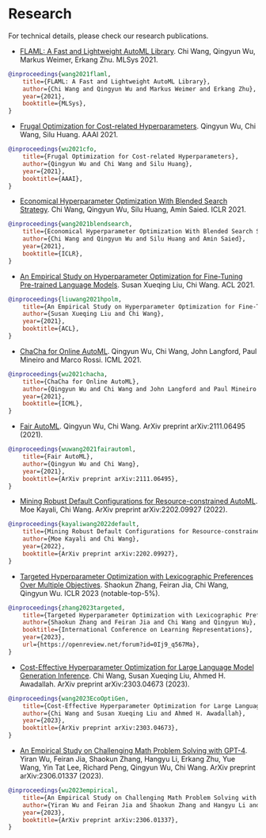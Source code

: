 # Research

For technical details, please check our research publications.

* [FLAML: A Fast and Lightweight AutoML Library](https://www.microsoft.com/en-us/research/publication/flaml-a-fast-and-lightweight-automl-library/). Chi Wang, Qingyun Wu, Markus Weimer, Erkang Zhu. MLSys 2021.

```bibtex
@inproceedings{wang2021flaml,
    title={FLAML: A Fast and Lightweight AutoML Library},
    author={Chi Wang and Qingyun Wu and Markus Weimer and Erkang Zhu},
    year={2021},
    booktitle={MLSys},
}
```

* [Frugal Optimization for Cost-related Hyperparameters](https://arxiv.org/abs/2005.01571). Qingyun Wu, Chi Wang, Silu Huang. AAAI 2021.

```bibtex
@inproceedings{wu2021cfo,
    title={Frugal Optimization for Cost-related Hyperparameters},
    author={Qingyun Wu and Chi Wang and Silu Huang},
    year={2021},
    booktitle={AAAI},
}
```

* [Economical Hyperparameter Optimization With Blended Search Strategy](https://www.microsoft.com/en-us/research/publication/economical-hyperparameter-optimization-with-blended-search-strategy/). Chi Wang, Qingyun Wu, Silu Huang, Amin Saied. ICLR 2021.

```bibtex
@inproceedings{wang2021blendsearch,
    title={Economical Hyperparameter Optimization With Blended Search Strategy},
    author={Chi Wang and Qingyun Wu and Silu Huang and Amin Saied},
    year={2021},
    booktitle={ICLR},
}
```

* [An Empirical Study on Hyperparameter Optimization for Fine-Tuning Pre-trained Language Models](https://aclanthology.org/2021.acl-long.178.pdf). Susan Xueqing Liu, Chi Wang. ACL 2021.

```bibtex
@inproceedings{liuwang2021hpolm,
    title={An Empirical Study on Hyperparameter Optimization for Fine-Tuning Pre-trained Language Models},
    author={Susan Xueqing Liu and Chi Wang},
    year={2021},
    booktitle={ACL},
}
```

* [ChaCha for Online AutoML](https://www.microsoft.com/en-us/research/publication/chacha-for-online-automl/). Qingyun Wu, Chi Wang, John Langford, Paul Mineiro and Marco Rossi. ICML 2021.

```bibtex
@inproceedings{wu2021chacha,
    title={ChaCha for Online AutoML},
    author={Qingyun Wu and Chi Wang and John Langford and Paul Mineiro and Marco Rossi},
    year={2021},
    booktitle={ICML},
}
```

* [Fair AutoML](https://arxiv.org/abs/2111.06495). Qingyun Wu, Chi Wang. ArXiv preprint arXiv:2111.06495 (2021).

```bibtex
@inproceedings{wuwang2021fairautoml,
    title={Fair AutoML},
    author={Qingyun Wu and Chi Wang},
    year={2021},
    booktitle={ArXiv preprint arXiv:2111.06495},
}
```

* [Mining Robust Default Configurations for Resource-constrained AutoML](https://arxiv.org/abs/2202.09927). Moe Kayali, Chi Wang. ArXiv preprint arXiv:2202.09927 (2022).

```bibtex
@inproceedings{kayaliwang2022default,
    title={Mining Robust Default Configurations for Resource-constrained AutoML},
    author={Moe Kayali and Chi Wang},
    year={2022},
    booktitle={ArXiv preprint arXiv:2202.09927},
}
```

* [Targeted Hyperparameter Optimization with Lexicographic Preferences Over Multiple Objectives](https://openreview.net/forum?id=0Ij9_q567Ma). Shaokun Zhang, Feiran Jia, Chi Wang, Qingyun Wu. ICLR 2023 (notable-top-5%).

```bibtex
@inproceedings{zhang2023targeted,
    title={Targeted Hyperparameter Optimization with Lexicographic Preferences Over Multiple Objectives},
    author={Shaokun Zhang and Feiran Jia and Chi Wang and Qingyun Wu},
    booktitle={International Conference on Learning Representations},
    year={2023},
    url={https://openreview.net/forum?id=0Ij9_q567Ma},
}
```

* [Cost-Effective Hyperparameter Optimization for Large Language Model Generation Inference](https://arxiv.org/abs/2303.04673). Chi Wang, Susan Xueqing Liu, Ahmed H. Awadallah. ArXiv preprint arXiv:2303.04673 (2023).

```bibtex
@inproceedings{wang2023EcoOptiGen,
    title={Cost-Effective Hyperparameter Optimization for Large Language Model Generation Inference},
    author={Chi Wang and Susan Xueqing Liu and Ahmed H. Awadallah},
    year={2023},
    booktitle={ArXiv preprint arXiv:2303.04673},
}
```

* [An Empirical Study on Challenging Math Problem Solving with GPT-4](https://arxiv.org/abs/2306.01337). Yiran Wu, Feiran Jia, Shaokun Zhang, Hangyu Li, Erkang Zhu, Yue Wang, Yin Tat Lee, Richard Peng, Qingyun Wu, Chi Wang. ArXiv preprint arXiv:2306.01337 (2023).

```bibtex
@inproceedings{wu2023empirical,
    title={An Empirical Study on Challenging Math Problem Solving with GPT-4},
    author={Yiran Wu and Feiran Jia and Shaokun Zhang and Hangyu Li and Erkang Zhu and Yue Wang and Yin Tat Lee and Richard Peng and Qingyun Wu and Chi Wang},
    year={2023},
    booktitle={ArXiv preprint arXiv:2306.01337},
}
```
